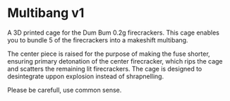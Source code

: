 # Multibang v1
A 3D printed cage for the Dum Bum 0.2g firecrackers.
This cage enables you to bundle 5 of the firecrackers into a makeshift multibang. 

The center piece is raised for the purpose of making the fuse shorter, ensuring primary detonation of the center firecracker, which rips the cage and scatters the remaining lit firecrackers.
The cage is designed to desintegrate uppon explosion instead of shrapnelling.

Please be carefull, use common sense. 

